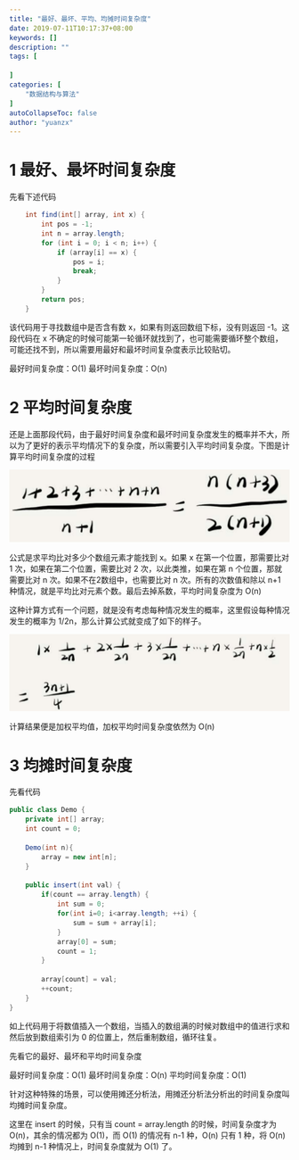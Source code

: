 ```yaml
---
title: "最好、最坏、平均、均摊时间复杂度"
date: 2019-07-11T10:17:37+08:00
keywords: []
description: ""
tags: [

]
categories: [
    "数据结构与算法"
]
autoCollapseToc: false
author: "yuanzx"
---
```


# 1 最好、最坏时间复杂度

先看下述代码

```java
    int find(int[] array, int x) {
        int pos = -1;
        int n = array.length;
        for (int i = 0; i < n; i++) {
            if (array[i] == x) {
                pos = i;
                break;
            }
        }
        return pos;
    }
```

该代码用于寻找数组中是否含有数 x，如果有则返回数组下标，没有则返回 -1。这段代码在 x 不确定的时候可能第一轮循环就找到了，也可能需要循环整个数组，可能还找不到，所以需要用最好和最坏时间复杂度表示比较贴切。

最好时间复杂度：O(1)
最坏时间复杂度：O(n)

# 2 平均时间复杂度

还是上面那段代码，由于最好时间复杂度和最坏时间复杂度发生的概率并不大，所以为了更好的表示平均情况下的复杂度，所以需要引入平均时间复杂度。下图是计算平均时间复杂度的过程

![计算平均时间复杂度的过程](/media/algorithms/4.png)

公式是求平均比对多少个数组元素才能找到 x。如果 x 在第一个位置，那需要比对 1 次，如果在第二个位置，需要比对 2 次，以此类推，如果在第 n 个位置，那就需要比对 n 次。如果不在2数组中，也需要比对 n 次。所有的次数值和除以 n+1 种情况，就是平均比对元素个数。最后去掉系数，平均时间复杂度为 O(n)

这种计算方式有一个问题，就是没有考虑每种情况发生的概率，这里假设每种情况发生的概率为 1/2n，那么计算公式就变成了如下的样子。

![计算平均时间复杂度的过程](/media/algorithms/5.png)

计算结果便是加权平均值，加权平均时间复杂度依然为 O(n)

# 3 均摊时间复杂度

先看代码

```java
public class Demo {
    private int[] array;
    int count = 0;

    Demo(int n){
        array = new int[n];
    }

    public insert(int val) {
        if(count == array.length) {
            int sum = 0;
            for(int i=0; i<array.length; ++i) {
                sum = sum + array[i];
            }
            array[0] = sum;
            count = 1;
        }

        array[count] = val;
        ++count;
    }
}
```

如上代码用于将数值插入一个数组，当插入的数组满的时候对数组中的值进行求和然后放到数组索引为 0 的位置上，然后重制数组，循环往复。

先看它的最好、最坏和平均时间复杂度

最好时间复杂度：O(1)
最坏时间复杂度：O(n)
平均时间复杂度：O(1)

针对这种特殊的场景，可以使用摊还分析法，用摊还分析法分析出的时间复杂度叫均摊时间复杂度。

这里在 insert 的时候，只有当 count = array.length 的时候，时间复杂度才为 O(n)，其余的情况都为 O(1)，而 O(1) 的情况有 n-1 种，O(n) 只有 1 种，将 O(n) 均摊到 n-1 种情况上，时间复杂度就为 O(1) 了。